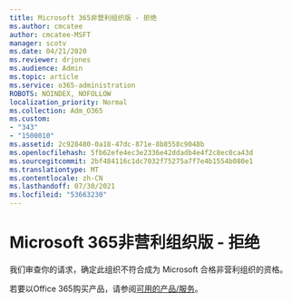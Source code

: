 ```yaml
---
title: Microsoft 365非营利组织版 - 拒绝
ms.author: cmcatee
author: cmcatee-MSFT
manager: scotv
ms.date: 04/21/2020
ms.reviewer: drjones
ms.audience: Admin
ms.topic: article
ms.service: o365-administration
ROBOTS: NOINDEX, NOFOLLOW
localization_priority: Normal
ms.collection: Adm_O365
ms.custom:
- "343"
- "1500010"
ms.assetid: 2c928480-0a18-47dc-871e-8b8558c9048b
ms.openlocfilehash: 5fb62efe4ec3e2336e42ddadb4e4f2c8ec0ca43d
ms.sourcegitcommit: 2bf484116c1dc7032f75275a7f7e4b1554b080e1
ms.translationtype: MT
ms.contentlocale: zh-CN
ms.lasthandoff: 07/30/2021
ms.locfileid: "53663230"
---
```

# <a name="microsoft-365-for-nonprofits---declined"></a>Microsoft 365非营利组织版 - 拒绝

我们审查你的请求，确定此组织不符合成为 Microsoft 合格非营利组织的资格。
  
若要以Office 365购买产品，请参阅[可用的产品/服务](https://portal.office.com/AdminPortal/Home)。
